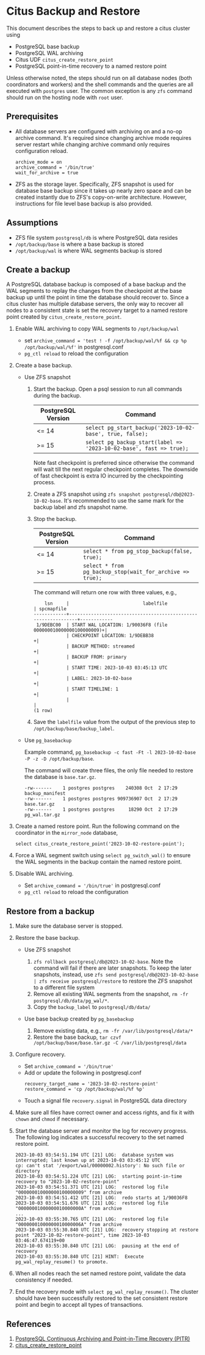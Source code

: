 # Citus Backup and Restore

This document describes the steps to back up and restore a citus cluster using

- PostgreSQL base backup
- PostgreSQL WAL archiving
- Citus UDF `citus_create_restore_point`
- PostgreSQL point-in-time recovery to a named restore point

Unless otherwise noted, the steps should run on all database nodes (both coordinators and workers) and the shell
commands and the queries are all executed with `postgres` user. The common exception is any `zfs` command should run on
the hosting node with `root` user.

## Prerequisites

- All database servers are configured with archiving on and a no-op archive command. It's required since
  changing archive mode requires server restart while changing archive command only requires configuration reload.

  ```
  archive_mode = on
  archive_command = '/bin/true'
  wait_for_archive = true
  ```

- ZFS as the storage layer. Specifically, ZFS snapshot is used for database base backup since it takes up nearly zero
  space and can be created instantly due to ZFS's copy-on-write architecture. However, instructions for file level base
  backup is also provided.

## Assumptions

- ZFS file system `postgresql/db` is where PostgreSQL data resides
- `/opt/backup/base` is where a base backup is stored
- `/opt/backup/wal` is where WAL segments backup is stored

## Create a backup

A PostgreSQL database backup is composed of a base backup and the WAL segments to replay the changes from the
checkpoint at the base backup up until the point in time the database should recover to. Since a citus cluster has
multiple database servers, the only way to recover all nodes to a consistent state is set the recovery target to a named
restore point created by `citus_create_restore_point`.

1. Enable WAL archiving to copy WAL segments to `/opt/backup/wal`

   - set `archive_command = 'test ! -f /opt/backup/wal/%f && cp %p /opt/backup/wal/%f'` in postgresql.conf
   - `pg_ctl reload` to reload the configuration

2. Create a base backup.

   - Use ZFS snapshot

     1. Start the backup. Open a psql session to run all commands during the backup.

        | PostgreSQL Version | Command                                                             |
        | ------------------ | ------------------------------------------------------------------- |
        | <= 14              | `select pg_start_backup('2023-10-02-base', true, false);`           |
        | \>= 15             | `select pg_backup_start(label => '2023-10-02-base', fast => true);` |

        Note fast checkpoint is preferred since otherwise the command will wait till the next regular checkpoint
        completes. The downside of fast checkpoint is extra IO incurred by the checkpointing process.

     2. Create a ZFS snapshot using `zfs snapshot postgresql/db@2023-10-02-base`. It's recommended to use the same
        mark for the backup label and zfs snapshot name.

     3. Stop the backup.

        | PostgreSQL Version | Command                                                   |
        | ------------------ | --------------------------------------------------------- |
        | <= 14              | `select * from pg_stop_backup(false, true);`              |
        | \>= 15             | `select * from pg_backup_stop(wait_for_archive => true);` |

        The command will return one row with three values, e.g.,

        ```
            lsn     |                           labelfile                           | spcmapfile
        ------------+---------------------------------------------------------------+------------
         1/9DEBC00  | START WAL LOCATION: 1/90036F8 (file 000000010000000100000009)+|
                    | CHECKPOINT LOCATION: 1/9DEBB38                               +|
                    | BACKUP METHOD: streamed                                      +|
                    | BACKUP FROM: primary                                         +|
                    | START TIME: 2023-10-03 03:45:13 UTC                          +|
                    | LABEL: 2023-10-02-base                                       +|
                    | START TIMELINE: 1                                            +|
                    |                                                               |
        (1 row)
        ```

     4. Save the `labelfile` value from the output of the previous step to `/opt/backup/base/backup_label`.

   - Use `pg_basebackup`

     Example command, `pg_basebackup -c fast -Ft -l 2023-10-02-base -P -z -D /opt/backup/base`.

     The command will create three files, the only file needed to restore the database is `base.tar.gz`.

     ```
     -rw-------    1 postgres postgres    240308 Oct  2 17:29 backup_manifest
     -rw-------    1 postgres postgres 909736907 Oct  2 17:29 base.tar.gz
     -rw-------    1 postgres postgres     18290 Oct  2 17:29 pg_wal.tar.gz
     ```

3. Create a named restore point. Run the following command on the coordinator in the `mirror_node` database,

   `select citus_create_restore_point('2023-10-02-restore-point');`

4. Force a WAL segment switch using `select pg_switch_wal()` to ensure the WAL segments in the backup contain the
   named restore point.

5. Disable WAL archiving.
   - Set `archive_command = '/bin/true'` in postgresql.conf
   - `pg_ctl reload` to reload the configuration

## Restore from a backup

1. Make sure the database server is stopped.

2. Restore the base backup.

   - Use ZFS snapshot

     1. `zfs rollback postgresql/db@2023-10-02-base`. Note the command will fail if there are later snapshots. To keep
        the later snapshots, instead, use `zfs send postgresql/db@2023-10-02-base | zfs receive postgresql/restore`
        to restore the ZFS snapshot to a different file system
     2. Remove all existing WAL segments from the snapshot, `rm -fr postgresql/db/data/pg_wal/*`.
     3. Copy the `backup_label` to `postgresql/db/data/`

   - Use base backup created by `pg_basebackup`
     1. Remove existing data, e.g., `rm -fr /var/lib/postgresql/data/*`
     2. Restore the base backup, `tar czvf /opt/backup/base/base.tar.gz -C /var/lib/postgresql/data`

3. Configure recovery.

   - Set `archive_command = '/bin/true'`
   - Add or update the following in postgresql.conf
     ```
     recovery_target_name = '2023-10-02-restore-point'
     restore_command = 'cp /opt/backup/wal/%f %p'
     ```
   - Touch a signal file `recovery.signal` in PostgreSQL data directory

4. Make sure all files have correct owner and access rights, and fix it with `chown` and `chmod` if necessary.

5. Start the database server and monitor the log for recovery progress. The following log indicates a successful recovery
   to the set named restore point.

   ```
   2023-10-03 03:54:51.194 UTC [21] LOG:  database system was interrupted; last known up at 2023-10-03 03:45:12 UTC
   cp: can't stat '/export/wal/00000002.history': No such file or directory
   2023-10-03 03:54:51.224 UTC [21] LOG:  starting point-in-time recovery to "2023-10-02-restore-point"
   2023-10-03 03:54:51.371 UTC [21] LOG:  restored log file "000000010000000100000009" from archive
   2023-10-03 03:54:51.412 UTC [21] LOG:  redo starts at 1/90036F8
   2023-10-03 03:54:51.676 UTC [21] LOG:  restored log file "00000001000000010000000A" from archive
   ...
   2023-10-03 03:55:30.765 UTC [21] LOG:  restored log file "00000001000000010000006A" from archive
   2023-10-03 03:55:30.840 UTC [21] LOG:  recovery stopping at restore point "2023-10-02-restore-point", time 2023-10-03 03:46:47.674119+00
   2023-10-03 03:55:30.840 UTC [21] LOG:  pausing at the end of recovery
   2023-10-03 03:55:30.840 UTC [21] HINT:  Execute pg_wal_replay_resume() to promote.
   ```

6. When all nodes reach the set named restore point, validate the data consistency if needed.

7. End the recovery mode with `select pg_wal_replay_resume()`. The cluster should have been successfully restored to the
   set consistent restore point and begin to accept all types of transactions.

## References

1. [PostgreSQL Continuous Archiving and Point-in-Time Recovery (PITR)](https://www.postgresql.org/docs/15/continuous-archiving.html)
2. [citus_create_restore_point](https://docs.citusdata.com/en/v12.1/develop/api_udf.html#citus-create-restore-point)
